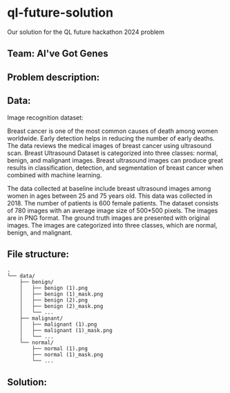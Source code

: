 # ql-future-solution

Our solution for the QL future hackathon 2024 problem

## Team: AI've Got Genes

## Problem description:

## Data:

Image recognition dataset:

Breast cancer is one of the most common causes of death among women worldwide. Early detection helps in reducing the number of early deaths. The data reviews the medical images of breast cancer using ultrasound scan. Breast Ultrasound Dataset is categorized into three classes: normal, benign, and malignant images. Breast ultrasound images can produce great results in classification, detection, and segmentation of breast cancer when combined with machine learning.

The data collected at baseline include breast ultrasound images among women in ages between 25 and 75 years old. This data was collected in 2018. The number of patients is 600 female patients. The dataset consists of 780 images with an average image size of 500*500 pixels. The images are in PNG format. The ground truth images are presented with original images. The images are categorized into three classes, which are normal, benign, and malignant.

## File structure:
```
.
└── data/
    ├── benign/
    │   ├── benign (1).png
    │   ├── benign (1)_mask.png
    │   ├── benign (2).png
    │   ├── benign (2)_mask.png
    │   └── ...
    ├── malignant/
    │   ├── malignant (1).png
    │   ├── malignant (1)_mask.png
    │   └── ...
    └── normal/
        ├── normal (1).png
        ├── normal (1)_mask.png
        └── ...
```

## Solution:
